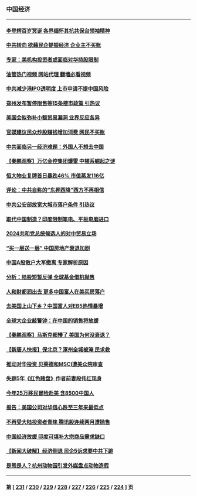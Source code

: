 ### 中国经济
---
#### [李登辉百岁冥诞 各界缅怀其抗共保台领袖精神](../../pages/ncid283/n14046102.md?08060045) 
#### [中共转向 欲藉民企提振经济 企业主不买账](../../pages/ncid283/n14048227.md?08060045) 
#### [专家：美机构投资者或面临对华持股限制](../../pages/ncid283/n14048180.md?08060045) 
#### [油管热门视频 网站代理 翻墙必看视频](http://138.2.39.72:81/youtube.html?epic-marker?08060045)
#### [中共减少港IPO透明度 上市申请不提中国风险](../../pages/ncid283/n14048181.md?08060045) 
#### [郑州发布暂停限售等15条楼市政策 引热议](../../pages/ncid283/n14047952.md?08060045) 
#### [美国会拟弥补小额贸易漏洞 业界反应各异](../../pages/ncid283/n14048082.md?08060045) 
#### [官媒建议民众炒股赚钱增加消费 网民不买账](../../pages/ncid283/n14047838.md?08060045) 
#### [中共面临另一经济难题：外国人不想去中国](../../pages/ncid283/n14047477.md?08060045) 
#### [【秦鹏观察】万亿金控集团爆雷 中植系崛起之谜](../../pages/ncid283/n14047643.md?08060045) 
#### [恒大物业复牌首日暴跌46% 市值蒸发116亿](../../pages/ncid283/n14047660.md?08060045) 
#### [评论：中共自称的“东昇西降”西方不再相信](../../pages/ncid283/n14047540.md?08060045) 
#### [中共公安部放宽大城市落户条件 引热议](../../pages/ncid283/n14047406.md?08060045) 
#### [取代中国制造？印度限制笔电、平板电脑进口](../../pages/ncid283/n14047416.md?08060045) 
#### [2024共和党总统候选人的对中贸易立场](../../pages/ncid283/n14047364.md?08060045) 
#### [“买一层送一层” 中国房地产衰退加剧](../../pages/ncid283/n14046758.md?08060045) 
#### [中国A股散户大军撤离 专家解析原因](../../pages/ncid283/n14047208.md?08060045) 
#### [分析：陆股短暂反弹 全球基金借机抛售](../../pages/ncid283/n14047171.md?08060045) 
#### [人和财都润出去 更多中国富人在美买房落户](../../pages/ncid283/n14046803.md?08060045) 
#### [去美国上山下乡？中国富人对EB5热情暴增](../../pages/ncid283/n14046750.md?08060045) 
#### [全球大企业敲警钟：在中国的销售将放缓](../../pages/ncid283/n14046449.md?08060045) 
#### [【秦鹏观察】马斯克都懵了 美国为何没衰退？](../../pages/ncid283/n14046109.md?08060045) 
#### [【新唐人快报】保北京？涿州全城被淹 民求救](../../pages/ncid283/n14046016.md?08060045) 
#### [推动对华投资 贝莱德和MSCI遭美众院审查](../../pages/ncid283/n14046038.md?08060045) 
#### [失踪5年《红色赌盘》作者前妻段伟红现身](../../pages/ncid283/n14045971.md?08060045) 
#### [今年25万移民冒险赴美 含8500中国人](../../pages/ncid283/n14045955.md?08060045) 
#### [报告：美国公司对华信心跌至三年来最低点](../../pages/ncid283/n14046008.md?08060045) 
#### [不再受大陆投资者青睐 腾讯股连续两月遭抛售](../../pages/ncid283/n14046009.md?08060045) 
#### [中国经济放缓 印度可填补大宗商品需求缺口](../../pages/ncid283/n14045979.md?08060045) 
#### [【新闻大破解】经济倒退 民企5诉求要中共下跪](../../pages/ncid283/n14045587.md?08060045) 
#### [是熊是人？杭州动物园引发外媒盘点动物造假](../../pages/ncid283/n14045904.md?08060045) 

---
#### 第 [ [231](./231.md?08060045) / [230](./230.md?08060045) / [229](./229.md?08060045) / [228](./228.md?08060045) / [227](./227.md?08060045) / [226](./226.md?08060045) / [225](./225.md?08060045) / [224](./224.md?08060045) ] 页
